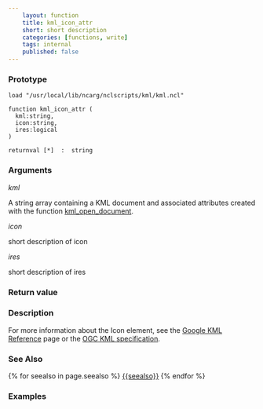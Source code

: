 ```yaml
---
    layout: function
    title: kml_icon_attr
    short: short description
    categories: [functions, write]  
    tags: internal
    published: false
---
```


### Prototype

<pre><code>load "/usr/local/lib/ncarg/nclscripts/kml/kml.ncl"

function kml_icon_attr (
  kml:string,
  icon:string,
  ires:logical
)

returnval [*]  :  string
</code></pre>

### Arguments
*kml*

A string array containing a KML document and associated attributes created with the function [kml_open_document]({{site.base_url}}functions/kml_open_document.html).

*icon*

short description of icon

*ires*

short description of ires

### Return value

### Description

For more information about the Icon element, see the [Google KML Reference](https://developers.google.com/kml/documentation/kmlreference#icon) page or the [OGC KML specification](http://www.opengeospatial.org/standards/kml/).

### See Also

{% for seealso in page.seealso %}
[{{seealso}}]({{site.base_url}}functions/{{seealso}}.html)
{% endfor %}

### Examples


